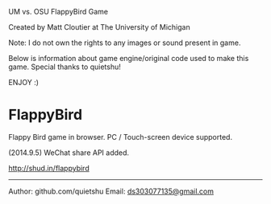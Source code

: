 UM vs. OSU FlappyBird Game

Created by Matt Cloutier at The University of Michigan

Note:  I do not own the rights to any images or sound present in game.

Below is information about game engine/original code used to make this game.
Special thanks to quietshu!

ENJOY :)

FlappyBird
==========

Flappy Bird game in browser. PC / Touch-screen device supported.

(2014.9.5) WeChat share API added.

http://shud.in/flappybird

----

Author: github.com/quietshu
Email: ds303077135@gmail.com
